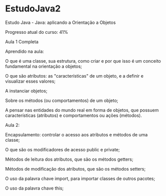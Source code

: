 # EstudoJava2
Estudo Java -  Java: aplicando a Orientação a Objetos

Progresso atual do curso: 41%

Aula 1 Completa

Aprendido na aula:

O que é uma classe, sua estrutura, como criar e por que isso é um conceito fundamental na orientação a objetos;

O que são atributos: as "características" de um objeto, e a definir e visualizar esses valores;

A instanciar objetos;

Sobre os métodos (ou comportamentos) de um objeto;

A pensar nas entidades do mundo real em forma de objetos, que possuem características (atributos) e comportamentos ou ações (métodos).

Aula 2:

Encapsulamento: controlar o acesso aos atributos e métodos de uma classe;

O que são os modificadores de acesso public e private;

Métodos de leitura dos atributos, que são os métodos getters;

Métodos de modificação dos atributos, que são os métodos setters;

O uso da palavra chave import, para importar classes de outros pacotes;

O uso da palavra chave this;